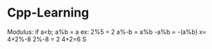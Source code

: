 # Cpp-Learning

Modulus:
if a<b; a%b = a
ex: 2%5 = 2
a%-b = a%b
-a%b = -(a%b)
x= 4+2%-8
2%-8 = 2
4+2=6
S
